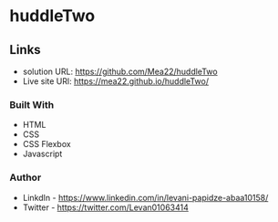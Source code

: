 # huddleTwo


## Links

- solution URL: https://github.com/Mea22/huddleTwo
- Live site URl:  https://mea22.github.io/huddleTwo/


### Built With

- HTML
- CSS
- CSS Flexbox
- Javascript

### Author
- LinkdIn - https://www.linkedin.com/in/levani-papidze-abaa10158/
- Twitter - https://twitter.com/Levan01063414
